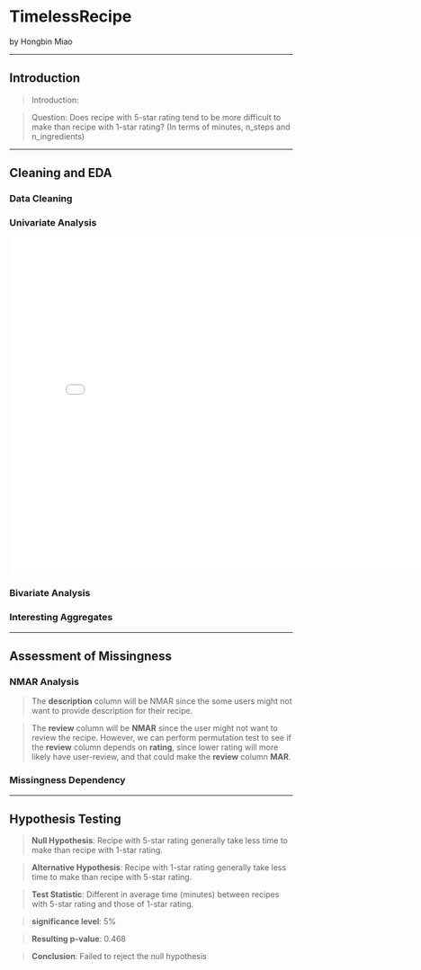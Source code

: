 # TimelessRecipe

by Hongbin Miao

---

## Introduction

> Introduction: 

> Question: Does recipe with 5-star rating tend to be more difficult to make than recipe with 1-star rating? (In terms of minutes, n_steps and n_ingredients)
---

## Cleaning and EDA

### Data Cleaning


### Univariate Analysis

<iframe src="assets/mins_dist.html" width=800 height=600 frameBorder=0></iframe>

### Bivariate Analysis

### Interesting Aggregates

---

## Assessment of Missingness

### NMAR Analysis
> The **description** column will be NMAR since the some users might not want to provide description for their recipe.

> The **review** column will be **NMAR** since the user might not want to review the recipe. However, we can perform permutation test to see if the **review** column depends on **rating**, since lower rating will more likely have user-review, and that could make the **review** column **MAR**.

### Missingness Dependency



---

## Hypothesis Testing

> **Null Hypothesis**: Recipe with 5-star rating generally take less time to make than recipe with 1-star rating.

> **Alternative Hypothesis**: Recipe with 1-star rating generally take less time to make than recipe with 5-star rating.

> **Test Statistic**: Different in average time (minutes) between recipes with 5-star rating and those of 1-star rating.

> **significance level**: 5%

> **Resulting p-value**: 0.468

> **Conclusion**: Failed to reject the null hypothesis